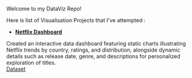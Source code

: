 
Welcome to my DataViz Repo!

Here is list of Visualisation Projects that I've attempted :


-  [**Netflix Dashboard**](https://public.tableau.com/views/NetflixDashboard_17059659385330/Netflix?:language=en-US&:display_count=n&:origin=viz_share_link)

Created an interactive data dashboard featuring static charts illustrating Netflix trends by country, ratings, and distribution, alongside dynamic details such as release date, genre, and descriptions for personalized exploration of titles. <br>
[Dataset](https://www.kaggle.com/datasets/shivamb/netflix-shows)


